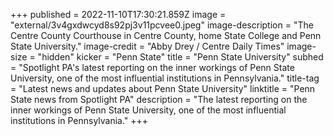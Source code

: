 +++
published = 2022-11-10T17:30:21.859Z
image = "external/3v4gxdwcyd8s92pj3v11pcvee0.jpeg"
image-description = "The Centre County Courthouse in Centre County, home State College and Penn State University."
image-credit = "Abby Drey / Centre Daily Times"
image-size = "hidden"
kicker = "Penn State"
title = "Penn State University"
subhed = "Spotlight PA's latest reporting on the inner workings of Penn State University, one of the most influential institutions in Pennsylvania."
title-tag = "Latest news and updates about Penn State University"
linktitle = "Penn State news from Spotlight PA"
description = "The latest reporting on the inner workings of Penn State University, one of the most influential institutions in Pennsylvania."
+++

